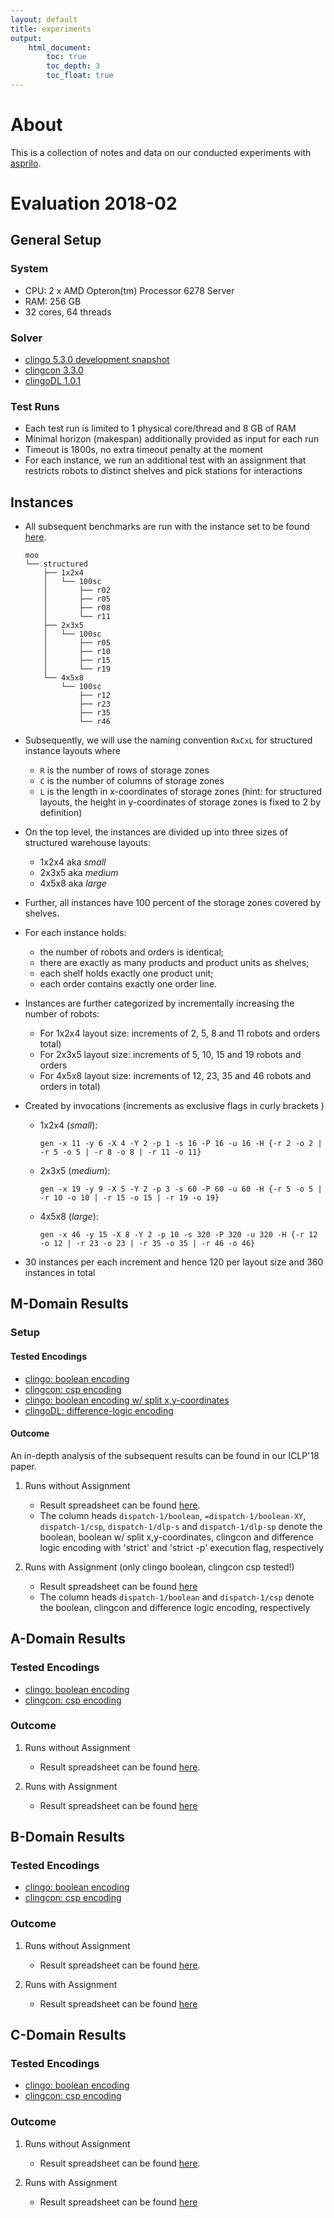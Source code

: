 ```yaml
---
layout: default
title: experiments
output:
    html_document:
        toc: true
        toc_depth: 3
        toc_float: true
---
```


# About

This is a collection of notes and data on our conducted experiments with [asprilo](index.md).

# Evaluation 2018-02

## General Setup

### System

- CPU: 2 x AMD Opteron(tm) Processor 6278 Server
- RAM: 256 GB
- 32 cores, 64 threads

### Solver

- [clingo 5.3.0 development snapshot](https://github.com/potassco/clingo/tree/wip)
- [clingcon 3.3.0](https://github.com/potassco/clingcon/tree/v3.3.0)
- [clingoDL 1.0.1](https://github.com/potassco/clingoDL)

### Test Runs

- Each test run is limited to 1 physical core/thread and 8 GB of RAM
- Minimal horizon (makespan) additionally provided as input for each run
- Timeout is 1800s, no extra timeout penalty at the moment
- For each instance, we run an additional test with an assignment that restricts robots to distinct shelves and pick stations for interactions

## Instances

-   All subsequent benchmarks are run with the instance set to be found [here](https://www.cs.uni-potsdam.de/~phil/asprilo/experiments/2018-02/instances.tar.bz2).

    ```shell
    moo
    └── structured
        ├── 1x2x4
        │   └── 100sc
        │       ├── r02
        │       ├── r05
        │       ├── r08
        │       └── r11
        ├── 2x3x5
        │   └── 100sc
        │       ├── r05
        │       ├── r10
        │       ├── r15
        │       └── r19
        └── 4x5x8
            └── 100sc
                ├── r12
                ├── r23
                ├── r35
                └── r46
    ```

-   Subsequently, we will use the naming convention `RxCxL` for structured instance layouts where
    - `R` is the number of rows of storage zones
    - `C` is the number of columns of storage zones
    - `L` is the length in x-coordinates of storage zones (hint: for structured layouts, the height
      in y-coordinates of storage zones is fixed to 2 by definition)
-   On the top level, the instances are divided up into three sizes of structured warehouse layouts:
    - 1x2x4 aka *small*
    - 2x3x5 aka *medium*
    - 4x5x8 aka *large*
-   Further, all instances have 100 percent of the storage zones covered by shelves.
-   For each instance holds:
    - the number of robots and orders is identical;
    - there are exactly as many products and product units as shelves;
    - each shelf holds exactly one product unit;
    - each order contains exactly one order line.
-   Instances are further categorized by incrementally increasing the number of robots:
    - For 1x2x4 layout size: increments of 2, 5, 8 and 11 robots and orders total)
    - For 2x3x5 layout size: increments of 5, 10, 15 and 19 robots and orders
    - For 4x5x8 layout size: increments of 12, 23, 35 and 46 robots and orders in total)
-   Created by invocations (increments as exclusive flags in curly brackets )
    -   1x2x4 (*small*):

        ```shell
        gen -x 11 -y 6 -X 4 -Y 2 -p 1 -s 16 -P 16 -u 16 -H {-r 2 -o 2 | -r 5 -o 5 | -r 8 -o 8 | -r 11 -o 11}
        ```

    -   2x3x5 (*medium*):

        ```shell
        gen -x 19 -y 9 -X 5 -Y 2 -p 3 -s 60 -P 60 -u 60 -H {-r 5 -o 5 | -r 10 -o 10 | -r 15 -o 15 | -r 19 -o 19}
        ```

    -   4x5x8 (*large*):

        ```shell
        gen -x 46 -y 15 -X 8 -Y 2 -p 10 -s 320 -P 320 -u 320 -H {-r 12 -o 12 | -r 23 -o 23 | -r 35 -o 35 | -r 46 -o 46}
        ```

-   30 instances per each increment and hence 120 per layout size and 360 instances in total


## M-Domain Results

### Setup

#### Tested Encodings

- [clingo: boolean encoding](https://github.com/potassco/asprilo-encodings/blob/develop/m/encoding.lp)
- [clingcon: csp encoding](https://github.com/potassco/asprilo-encodings/blob/develop/m/encoding.clp)
- [clingo: boolean encoding w/ split x,y-coordinates](https://github.com/potassco/asprilo-encodings/blob/develop/m/encoding-XY.lp)
- [clingoDL: difference-logic encoding](https://github.com/potassco/asprilo-encodings/blob/develop/m/encoding.dlp)

#### Outcome

An in-depth analysis of the subsequent results can be found in our ICLP'18 paper.

1.  Runs without Assignment

    - Result spreadsheet can be found [here](https://www.cs.uni-potsdam.de/~phil/asprilo/experiments/2018-02/m/res.ods).
    - The column heads `dispatch-1/boolean`, `=dispatch-1/boolean-XY`, `dispatch-1/csp`,
      `dispatch-1/dlp-s` and `dispatch-1/dlp-sp` denote the boolean, boolean w/ split x,y-coordinates,
      clingcon and difference logic encoding with 'strict' and 'strict -p' execution flag,
      respectively

2.  Runs with Assignment (only clingo boolean, clingcon csp tested!)

    - Result spreadsheet can be found [here](https://www.cs.uni-potsdam.de/~phil/asprilo/experiments/2018-02/m/res-asg.ods)
    - The column heads `dispatch-1/boolean` and `dispatch-1/csp` denote the boolean, clingcon and difference logic encoding, respectively


## A-Domain Results

### Tested Encodings

- [clingo: boolean encoding](https://github.com/potassco/asprilo-encodings/blob/develop/abc/encoding-a.lp)
- [clingcon: csp encoding](https://github.com/potassco/asprilo-encodings/blob/develop/abc/encoding-a.clp)

### Outcome

1.  Runs without Assignment

    - Result spreadsheet can be found [here](https://www.cs.uni-potsdam.de/~phil/asprilo/experiments/2018-02/a/res.ods).

2.  Runs with Assignment

    - Result spreadsheet can be found [here](https://www.cs.uni-potsdam.de/~phil/asprilo/experiments/2018-02/a/res-asg.ods)


## B-Domain Results

### Tested Encodings

- [clingo: boolean encoding](https://github.com/potassco/asprilo-encodings/blob/develop/abc/encoding-b.lp)
- [clingcon: csp encoding](https://github.com/potassco/asprilo-encodings/blob/develop/abc/encoding-b.clp)

### Outcome

1.  Runs without Assignment

    - Result spreadsheet can be found [here](https://www.cs.uni-potsdam.de/~phil/asprilo/experiments/2018-02/b/res.ods).

2.  Runs with Assignment

    - Result spreadsheet can be found [here](https://www.cs.uni-potsdam.de/~phil/asprilo/experiments/2018-02/b/res-asg.ods)

## C-Domain Results

### Tested Encodings

- [clingo: boolean encoding](https://github.com/potassco/asprilo-encodings/blob/develop/abc/encoding-c.lp)
- [clingcon: csp encoding](https://github.com/potassco/asprilo-encodings/blob/develop/abc/encoding-c.clp)

### Outcome

1.  Runs without Assignment

    - Result spreadsheet can be found [here](https://www.cs.uni-potsdam.de/~phil/asprilo/experiments/2018-02/c/res.ods).

2.  Runs with Assignment

    - Result spreadsheet can be found [here](https://www.cs.uni-potsdam.de/~phil/asprilo/experiments/2018-02/c/res-asg.ods)
